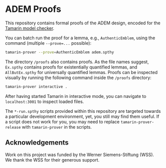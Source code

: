 # ADEM Proofs

This repository contains formal proofs of the ADEM design, encoded for the [Tamarin model checker](https://tamarin-prover.github.io/).

You can batch run the proof for a lemma, e.g., `AuthenticEmblem`, using the command (multiple `--prove=...` possible):

```sh
tamarin-prover --prove=AuthenticEmblem adem.spthy
```

The directory `/proofs` also contains proofs.
As the file names suggest, `Ex.spthy` contains proofs for existentially quantified lemmas, and `AllButEx.spthy` for universally quantified lemmas.
Proofs can be inspected visually by running the following command inside the `/proofs` directory:

```sh
tamarin-prover interactive .
```

After having started Tamarin in interactive mode, you can navigate to `localhost:3001` to inspect loaded files.

The `*-run.spthy` scripts provided within this repository are targeted towards a particular development environment, yet, you still may find them useful.
If a script does not work for you, you may need to replace `tamarin-prover-release` with `tamarin-prover` in the scripts.

## Acknowledgements

Work on this project was funded by the Werner Siemens-Stiftung (WSS).
We thank the WSS for their generous support.
